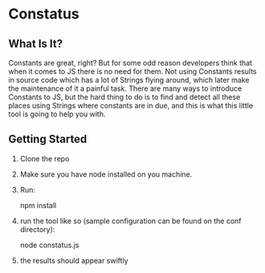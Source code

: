 Constatus
=========

What Is It?
-----------
Constants are great, right?
But for some odd reason developers think that when it comes to JS there is no need for them.
Not using Constants results in source code which has a lot of Strings flying around, which later make the maintenance of it a painful task.
There are many ways to introduce Constants to JS, but the hard thing to do is to find and detect all these places using Strings where constants are in due, and this is what this little tool is going to help you with.

Getting Started
---------------
1. Clone the repo
2. Make sure you have node installed on you machine.
3. Run: 

	npm install

4. run the tool like so (sample configuration can be found on the conf directory):

	node constatus.js <your configuration file>

5. the results should appear swiftly

